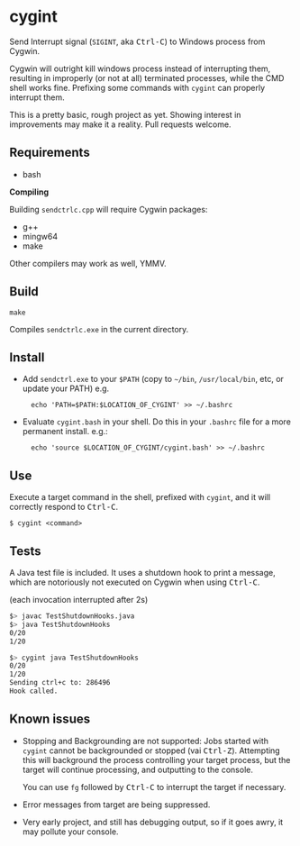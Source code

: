 # cygint

Send Interrupt signal (`SIGINT`, aka <kbd>Ctrl-C</kbd>) to Windows process from Cygwin.

Cygwin will outright kill windows process instead of interrupting them, resulting in
improperly (or not at all) terminated processes, while the CMD shell works fine.
Prefixing some commands with `cygint` can properly interrupt them.

This is a pretty basic, rough project as yet. Showing interest in improvements may
make it a reality. Pull requests welcome.


## Requirements

* bash

**Compiling**

Building `sendctrlc.cpp` will require Cygwin packages:

* g++
* mingw64
* make

Other compilers may work as well, YMMV.

## Build

    make

Compiles `sendctrlc.exe` in the current directory.

## Install

* Add `sendctrl.exe` to your `$PATH` (copy to `~/bin`, `/usr/local/bin`, etc, or
  update your PATH) e.g.

        echo 'PATH=$PATH:$LOCATION_OF_CYGINT' >> ~/.bashrc

* Evaluate `cygint.bash` in your shell. Do this in your `.bashrc` file for a more
  permanent install. e.g.:

        echo 'source $LOCATION_OF_CYGINT/cygint.bash' >> ~/.bashrc

## Use

Execute a target command in the shell, prefixed with `cygint`, and it will
correctly respond to <kbd>Ctrl-C</kbd>.

    $ cygint <command>

## Tests

A Java test file is included. It uses a shutdown hook to print a message, which
are notoriously not executed on Cygwin when using <kbd>Ctrl-C</kbd>.

(each invocation interrupted after 2s)

```bash
$> javac TestShutdownHooks.java
$> java TestShutdownHooks
0/20
1/20

$> cygint java TestShutdownHooks
0/20
1/20
Sending ctrl+c to: 286496
Hook called.
```

## Known issues

* Stopping and Backgrounding are not supported: Jobs started with `cygint` cannot be
  backgrounded or stopped (vai <kbd>Ctrl-Z</kbd>). Attempting this
  will background the process controlling your target process, but the target
  will continue processing, and outputting to the console.

  You can use `fg` followed by <kbd>Ctrl-C</kbd> to interrupt the target if necessary.

* Error messages from target are being suppressed.

* Very early project, and still has debugging output, so if it goes awry, it may
  pollute your console.

